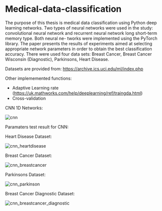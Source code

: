 # Medical-data-classification

The purpose of this thesis is medical data classification using Python deep learning
networks. Two types of neural networks were used in the study: convolutional neural
network and recurrent neural network long short-term memory type. Both neural ne-
tworks were implemented using the PyTorch library. The paper presents the results
of experiments aimed at selecting appropriate network parameters in order to obtain
the best classification accuracy. There were used four data sets: Breast Cancer, Breast
Cancer Wisconsin (Diagnostic), Parkinsons, Heart Disease.

Datasets are provided from: https://archive.ics.uci.edu/ml/index.php

Other implememented functions:
- Adaptive Learning rate (https://uk.mathworks.com/help/deeplearning/ref/traingda.html)
- Cross-validation

CNN 1D Networks:

![cnn](https://user-images.githubusercontent.com/33430525/156878188-e484f686-92ff-42ec-905e-76afd2404655.png)


Paramaters test result for CNN:

Heart Disease Dataset:

![cnn_heartdisease](https://user-images.githubusercontent.com/33430525/156878208-eff08f28-3839-48c6-9a5e-c8eead6fae20.png)

Breast Cancer Dataset:

![cnn_breastcancer](https://user-images.githubusercontent.com/33430525/156878237-3852f49f-3172-45a2-abe5-8cb372dd7a92.png)

Parkinsons Dataset:

![cnn_parkinson](https://user-images.githubusercontent.com/33430525/156878263-a5ebaee3-3d9a-45e2-a71a-5f99388cc6a2.png)

Breast Cancer Diagnostic Dataset:

![cnn_breastcancer_diagnostic](https://user-images.githubusercontent.com/33430525/156878286-2e4e27b5-2c61-4b39-8351-6f9573261b78.png)
